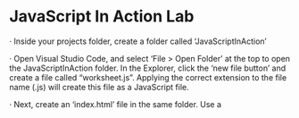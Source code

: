 # JavaScript In Action Lab

· Inside your projects folder, create a folder called ‘JavaScriptInAction’

· Open Visual Studio Code, and select ‘File > Open Folder’ at the top to open the JavaScriptInAction folder. In the Explorer, click the ‘new file button’ and create a file called “worksheet.js”. Applying the correct extension to the file name (.js) will create this file as a JavaScript file.

· Next, create an ‘index.html’ file in the same folder. Use a <script> tag to connect the worksheet.js file to the index.html.

· You can now open the index.html file in your browser to run and debug your code!

## Variables

A Variable is the appropriate tool any time we want our program to remember a value so that it can be used later. Once a variable has been declared, it can later be given a new value to reflect the changing state of the application.

1. Days of the Week

a. Create a variable called dayOfWeek assign it a value of the string ‘Monday’.

b. Print this variable to the console

c. On a following line, change the value of dayOfWeek so that it has the value ‘Friday’.

d. Print the statement ‘I can’t wait for Friday!” using the dayOfWeek variable

e. Put down a breakpoint on the first line of your code in the browser and run your code with the debugger. Use the Step Into button to go from line to line. Hover your mouse over the dayOfWeek variable every place it is used to see its current value change from Monday to Friday before it is printed.

2. User Input

The JavaScript prompt() function is similar to Python’s input() in that it will display a message and capture the user’s response. However, when called, the prompt() function will cause a pop-up window in the browser to ask the question! Whatever is typed in will be saved to the variable that you set equal to the prompt. EX:

a. Create a variable called animalInput and set it equal to the prompt function call with the phrase ‘What is your favorite animal?’

b. Create another variable called colorInput and set it equal to the prompt function call with the phrase ‘What is your favorite color?’

c. Combine these two variables within a string so you can print the phrase “I’ve never seen a <color> <animal>!”

One of the most important things when creating a new variable is to think of a descriptive name that explains exactly what this variable represents in your code. If someone with no knowledge of your code were to jump in, they should be able to figure out what your variable represents.

Try not to abbreviate when creating variable names. The few keystrokes you save will not be worth the potential for confusion!

## Conditionals

Before starting the next section, think of your favorite breakfast, your favorite lunch, and your favorite dinner. Write these three things in some comments in your code. Remember to start a line with // to designate it as a comment

1. Meals

a. Create a variable called timeOfDay and give it the value 1300

b. Below that, create another variable. This time, you choose the name. This variable will end up holding the value of one of the meals you have previously chosen. But right now, you don’t know which it will hold! What would be a good name to use for a variable that might end up with any of those three values?

c. Now create a conditional with three parts: if timeOfDay has a value of less than 1200, assign your own variable the value of the breakfast you chose.

d. If timeOfDay is between 1200 and 1700, assign your variable the lunch you chose.

e. If timeOfDay is greater than 1700, assign your variable the dinner you chose

f. After these conditionals, print your variable to the console. What value do you expect it to show?

g. Go back to the line where you created timeOfDay and change its value twice so that you are able to see the other two meals print when you run the code.

h. Now try to ‘break’ this section of code by giving timeOfDay a value that will cause an error. Think about how the variable is being used and what types of values would not make sense to be used that way. Run the code again to see the error get thrown.

i. After you have successfully caused this section of code to throw an error, place a breakpoint on the first line of code in the file and debug the program. Watch how it will run all previous code until it encounters the line where the error occurs.

2. Random Number

a. Declare a variable to store a random number between 0 and 10. You will need to do some research to determine how to generate a random number in JavaScript.

a. A good search term to use: “random number JavaScript”

b. If the number is between 0 and 2, print to the console “Beatles”

c. If the number is between 3 and 5, print to the console “Stones”

d. If the number is between 6 and 8, print to the console “Floyd”

e. If the number is equal to 9 or 10, print to the console “Hendrix”

## Loops

In JavaScript, loops are an important tool that allow developers to execute a block of code over and over as long as a condition holds true. This worksheet will allow you to practice a for loop and while loop.

For Loop

A for loop is ideal in a situation where you know exactly how many times you want the loop to run.

A for loop consists of three parts:

- Start – initial value for the iterator

o i.e. let i = 0;

- Condition – the condition that exists to determine when the loop should continue iterating (as long as condition is true) and when the loop should complete (when the condition becomes false)

o i.e. i < 5;

- Iteration – determines how much the iterator increases or decreases each iteration

o i.e. i++

The above line of code creates a scope where any included code would be repeated 5 times. Additionally, the variable i that is created will increment from 0 to 4 with each loop.

1. Write your own for loop that will display the message “JavaScript is cool!” 7 times.

a. Expected Output:

2. Write your own for loop that will display the numbers 0-10, one number per loop. You will need to utilize a variable for this!

3. Write a for loop that will print the following sequence:

While Loops

A while loop is ideal in a situation where you do not know how many times you want the loop to run. Instead, the loop will continue to iterate as long as the condition remains to be true. Once the condition becomes false then the loop completes.

HINT: if isInstructorAwesome is set equal to true, make sure to have a way to set isInstructorAwesome equal to false somewhere inside the while loop to prevent an infinite loop from occurring

If you get caught in an infinite loop, you can close the browser window to stop the process.

## Functions

1. Favorite Movie (void functions)

a. Create an appropriately named variable and assign it the value of the name of your favorite movie.

b. On the next line, print this variable to the console. Run your code to test it out.

c. Now, move the previous two lines of code you wrote into a function named ‘printMovieName’

d. Run your code again. Why does the movie name no longer print? (See slide 15 of the Javascript in Action powerpoint)

e. Now do what slide 15 states is required for a function to run so you can test it out! (Hint: – it's the bottom half of the slide!)

2. Favorite Band (return functions)

a. Write a function that asks a user to enter their favorite band

b. On the next line, the function should return the user’s response

c. When you call the function, save the returned result as a new variable.

d. After the function is called, print the returned result.

3. Concert (parameters)

a. Create a new function called concertDisplay. This function should have one parameter called musicalAct

b. Inside the function, ask the user to enter the street they live on and save it as a variable called myStreet.

c. Print a string that combines the variable that holds the user’s response along with the musicalAct parameter. The message should end up saying “It would be great if < musicalAct> played a show on <myStreet>!”

d. Now when you call the concertDisplay function, pass in variable that got returned from the Favorite Band section.

## Arrays

1. Desktop Items

a. Create a new variable called desktopItems. Establish this variable as an array by setting it equal to a pair of square bracket [].

b. When creating an array literal like this, we can insert some initial values at the same time it is created.

c. Between the brackets, add a few strings to describe three items you see around you in your workspace. ‘desk’, ‘lamp’, etc. Make sure to separate the items with commas OUTISIDE the quote marks.

d. What index values do these 3 items have?

e. Print to the console the item that resides in index 1.

f. On a new line, use the JavaScript array method that allows you to add new things to an existing array to add the string ‘Infinity Gauntlet’ to your desktopItems array.

g. Now, utilize a for loop to iterate over your array and print out each item one at a time.

## Boss Fight: Magic Number

This exercise will bring together all the pieces you have learned about so far!

1. Create a variable called magicNumber and give it an initial value of 50

2. Create a variable called guess and give it an initial value of 0

3. Create a while loop that will allow a user to continue to input a guess until they correctly choose the magic number.

4. If the number guessed is lower than the magic number, it should print “Too low!”

5. If the number guessed is higher than the magic number, it should print “Too high!”

6. If the number is within 10 of the magic number in either direction, it should print the appropriate message and additionally print “Getting warmer!”

7. If the number is correctly guessed, instead of “Getting warmer!”, print the magic number along with a congratulations message and break the loop.

8. Once you have tested and determined it works, go back to the beginning and change magicNumber to be assigned a random number between 0 and 100 instead of the hardcoded value.

9. Play your new guessing game a few times! Try to beat your own score

10. After playing a few times, put down a breakpoint at the start of the while loop and run it with the debugger. Hover over the magicNumber variable to see how much easier it is to determine the value of your variables by debugging this wa